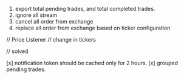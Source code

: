 1. export total pending trades, and total completed trades.
2. ignore all stream
3. cancel all order from exchange
4. replace all order from exchange based on ticker configuration

// Price Listener // change in tickers

// solved

[x] notification token should be cached only for 2 hours.
[x] grouped pending trades.
